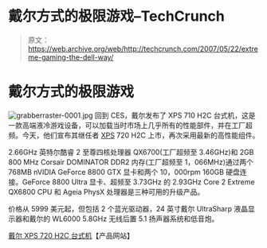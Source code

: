 # 戴尔方式的极限游戏–TechCrunch

> 原文：<https://web.archive.org/web/http://techcrunch.com/2007/05/22/extreme-gaming-the-dell-way/>

# 戴尔方式的极限游戏

![grabberraster-0001.jpg](img/c6d4b127ae6e875391a5c28f53df6c1f.png)
回到 CES，戴尔发布了 XPS 710 H2C 台式机，这是一款高端液冷游戏设备，可以加载当时市场上几乎所有的性能部件，并在工厂超频。今天，他们宣布其继任者 [XPS](https://web.archive.org/web/20201028061831/https://crunchbase.com/product/xps) 720 H2C 上市，再次采用最新的高性能组件。

2.66GHz 英特尔酷睿 2 至尊四核处理器 QX6700(工厂超频至 3.46GHz)和 2GB 800 MHz Corsair DOMINATOR DDR2 内存(工厂超频至 1，066MHz)通过两个 768MB nVIDIA GeForce 8800 GTX 显卡和两个 10，000rpm 160GB 硬盘连接。GeForce 8800 Ultra 显卡、超频至 3.73GHz 的 2.93GHz Core 2 Extreme QX6800 CPU 和 Ageia PhysX 处理器是三种可用的升级产品。

价格从 5999 美元起，但包括 2 个蓝光驱动器，24 英寸戴尔 UltraSharp 液晶显示器和戴尔的 WL6000 5.8GHz 无线后置 5.1 扬声器系统和低音炮。

[戴尔 XPS 720 H2C 台式机](https://web.archive.org/web/20201028061831/http://i.dell.com/images/global/products/flash/gaming/en/us/us/dhs/systems-desktop.html)【产品网站】